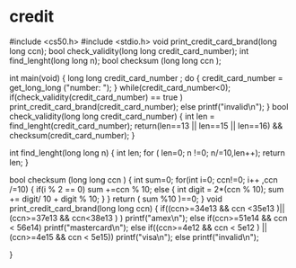 # credit
#include <cs50.h>
#include <stdio.h>
void print_credit_card_brand(long long ccn);
bool check_validity(long long credit_card_number);
int find_lenght(long long n);
bool checksum (long long ccn );

int main(void)
{
long long credit_card_number ;
do
{
credit_card_number = get_long_long ("number: ");
}
while(credit_card_number<0);
if(check_validity(credit_card_number) == true )
    print_credit_card_brand(credit_card_number);
else 
printf("invalid\n");
}
bool check_validity(long long credit_card_number)
{
    int len = find_lenght(credit_card_number);
    return(len==13 || len==15 || len==16) && checksum(credit_card_number);
}

int find_lenght(long long n)
{
    int len;
    for ( len=0; n !=0; n/=10,len++);
    return len;
}

bool checksum (long long ccn )
{
    int sum=0;
    for(int i=0; ccn!=0; i++ ,ccn /=10)
    {
        if(i % 2 == 0)
        sum +=ccn % 10; 
        else
        {
            int digit = 2*(ccn % 10);
            sum += digit/ 10 + digit % 10;
        }
    }
    return ( sum %10 )==0;
}
void print_credit_card_brand(long long ccn)
{
    if((ccn>=34e13 && ccn <35e13 )|| (ccn>=37e13 && ccn<38e13 )  )
    printf("amex\n");
    else if(ccn>=51e14 && ccn < 56e14)
    printf("mastercard\n");
    else if((ccn>=4e12 && ccn < 5e12 ) || (ccn>=4e15 && ccn < 5e15))
    printf("visa\n");
    else 
    printf("invalid\n");


}

